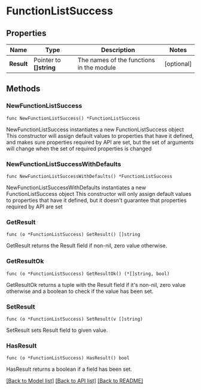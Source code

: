 # FunctionListSuccess

## Properties

Name | Type | Description | Notes
------------ | ------------- | ------------- | -------------
**Result** | Pointer to **[]string** | The names of the functions in the module | [optional] 

## Methods

### NewFunctionListSuccess

`func NewFunctionListSuccess() *FunctionListSuccess`

NewFunctionListSuccess instantiates a new FunctionListSuccess object
This constructor will assign default values to properties that have it defined,
and makes sure properties required by API are set, but the set of arguments
will change when the set of required properties is changed

### NewFunctionListSuccessWithDefaults

`func NewFunctionListSuccessWithDefaults() *FunctionListSuccess`

NewFunctionListSuccessWithDefaults instantiates a new FunctionListSuccess object
This constructor will only assign default values to properties that have it defined,
but it doesn't guarantee that properties required by API are set

### GetResult

`func (o *FunctionListSuccess) GetResult() []string`

GetResult returns the Result field if non-nil, zero value otherwise.

### GetResultOk

`func (o *FunctionListSuccess) GetResultOk() (*[]string, bool)`

GetResultOk returns a tuple with the Result field if it's non-nil, zero value otherwise
and a boolean to check if the value has been set.

### SetResult

`func (o *FunctionListSuccess) SetResult(v []string)`

SetResult sets Result field to given value.

### HasResult

`func (o *FunctionListSuccess) HasResult() bool`

HasResult returns a boolean if a field has been set.


[[Back to Model list]](../README.md#documentation-for-models) [[Back to API list]](../README.md#documentation-for-api-endpoints) [[Back to README]](../README.md)


